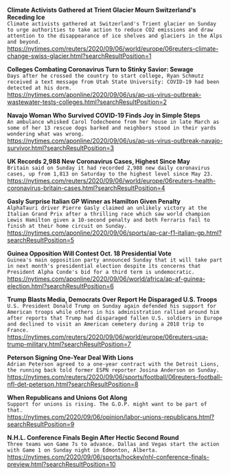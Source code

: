 **Climate Activists Gathered at Trient Glacier Mourn Switzerland's Receding Ice**\
`Climate activists gathered at Switzerland's Trient glacier on Sunday to urge authorities to take action to reduce CO2 emissions and draw attention to the disappearance of ice shelves and glaciers in the Alps and beyond.`\
https://nytimes.com/reuters/2020/09/06/world/europe/06reuters-climate-change-swiss-glacier.html?searchResultPosition=1

**Colleges Combating Coronavirus Turn to Stinky Savior: Sewage**\
`Days after he crossed the country to start college, Ryan Schmutz received a text message from Utah State University: COVID-19 had been detected at his dorm. `\
https://nytimes.com/aponline/2020/09/06/us/ap-us-virus-outbreak-wastewater-tests-colleges.html?searchResultPosition=2

**Navajo Woman Who Survived COVID-19 Finds Joy in Simple Steps**\
`An ambulance whisked Carol Todecheene from her house in late March as some of her 13 rescue dogs barked and neighbors stood in their yards wondering what was wrong.`\
https://nytimes.com/aponline/2020/09/06/us/ap-us-virus-outbreak-navajo-survivor.html?searchResultPosition=3

**UK Records 2,988 New Coronavirus Cases, Highest Since May**\
`Britain said on Sunday it had recorded 2,988 new daily coronavirus cases, up from 1,813 on Saturday to the highest level since May 23.`\
https://nytimes.com/reuters/2020/09/06/world/europe/06reuters-health-coronavirus-britain-cases.html?searchResultPosition=4

**Gasly Surprise Italian GP Winner as Hamilton Given Penalty**\
`AlphaTauri driver Pierre Gasly claimed an unlikely victory at the Italian Grand Prix after a thrilling race which saw world champion Lewis Hamilton given a 10-second penalty and both Ferraris fail to finish at their home circuit on Sunday.`\
https://nytimes.com/aponline/2020/09/06/sports/ap-car-f1-italian-gp.html?searchResultPosition=5

**Guinea Opposition Will Contest Oct. 18 Presidential Vote**\
`Guinea's main opposition party announced Sunday that it will take part in next month's presidential election despite its concerns that President Alpha Conde's bid for a third term is undemocratic.`\
https://nytimes.com/aponline/2020/09/06/world/africa/ap-af-guinea-election.html?searchResultPosition=6

**Trump Blasts Media, Democrats Over Report He Disparaged U.S. Troops**\
`U.S. President Donald Trump on Sunday again defended his support for American troops while others in his administration rallied around him after reports that Trump had disparaged fallen U.S. soldiers in Europe and declined to visit an American cemetery during a 2018 trip to France.`\
https://nytimes.com/reuters/2020/09/06/world/europe/06reuters-usa-trump-military.html?searchResultPosition=7

**Peterson Signing One-Year Deal With Lions**\
`Adrian Peterson agreed to a one-year contract with the Detroit Lions, the running back told former ESPN reporter Josina Anderson on Sunday.`\
https://nytimes.com/reuters/2020/09/06/sports/football/06reuters-football-nfl-det-peterson.html?searchResultPosition=8

**When Republicans and Unions Got Along**\
`Support for unions is rising. The G.O.P. might want to be part of that.`\
https://nytimes.com/2020/09/06/opinion/labor-unions-republicans.html?searchResultPosition=9

**N.H.L. Conference Finals Begin After Hectic Second Round**\
`Three teams won Game 7s to advance. Dallas and Vegas start the action with Game 1 on Sunday night in Edmonton, Alberta.`\
https://nytimes.com/2020/09/06/sports/hockey/nhl-conference-finals-preview.html?searchResultPosition=10

